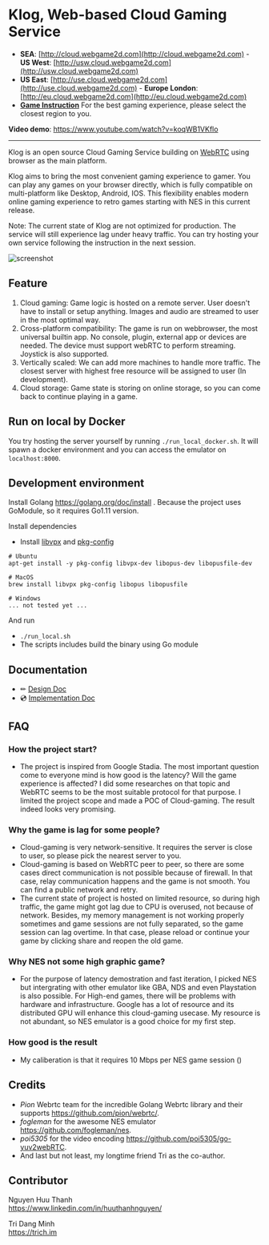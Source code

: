 # Klog, Web-based Cloud Gaming Service
- **SEA**: [http://cloud.webgame2d.com](http://cloud.webgame2d.com) - **US West**: [http://usw.cloud.webgame2d.com](http://usw.cloud.webgame2d.com)
- **US East**: [http://use.cloud.webgame2d.com](http://use.cloud.webgame2d.com) - **Europe London**: [http://eu.cloud.webgame2d.com](http://eu.cloud.webgame2d.com)
- [**Game Instruction**](document/instruction/)
For the best gaming experience, please select the closest region to you.   

**Video demo**: https://www.youtube.com/watch?v=koqWB1VKflo

---

Klog is an open source Cloud Gaming Service building on [WebRTC](https://github.com/pion) using browser as the main platform.  
  
Klog aims to bring the most convenient gaming experience to gamer. You can play any games on your browser directly, which is fully compatible on multi-platform like Desktop, Android, IOS. This flexibility enables modern online gaming experience to retro games starting with NES in this current release.  

Note: The current state of Klog are not optimized for production. The service will still experience lag under heavy traffic. You can try hosting your own service following the instruction in the next session.  

![screenshot](document/img/landing-page.gif)

## Feature
1. Cloud gaming: Game logic is hosted on a remote server. User doesn't have to install or setup anything. Images and audio are streamed to user in the most optimal way.
2. Cross-platform compatibility: The game is run on webbrowser, the most universal builtin app. No console, plugin, external app or devices are needed. The device must support webRTC to perform streaming. Joystick is also supported.
3. Vertically scaled: We can add more machines to handle more traffic. The closest server with highest free resource will be assigned to user (In development).
4. Cloud storage: Game state is storing on online storage, so you can come back to continue playing in a game.

## Run on local by Docker

You try hosting the server yourself by running `./run_local_docker.sh`. It will spawn a docker environment and you can access the emulator on `localhost:8000`.  

## Development environment

Install Golang https://golang.org/doc/install . Because the project uses GoModule, so it requires Go1.11 version.

Install dependencies  

  * Install [libvpx](https://www.webmproject.org/code/) and [pkg-config](https://www.freedesktop.org/wiki/Software/pkg-config/)
```
# Ubuntu
apt-get install -y pkg-config libvpx-dev libopus-dev libopusfile-dev

# MacOS
brew install libvpx pkg-config libopus libopusfile

# Windows
... not tested yet ...
```

And run 
  * `./run_local.sh`
  * The scripts includes build the binary using Go module

## Documentation
- ✏ [Design Doc](document/designdoc/)  
- 💿 [Implementation Doc](document/implementation/)  

## FAQ

### How the project start?

- The project is inspired from Google Stadia. The most important question come to everyone mind is how good is the latency? Will the game experience is affected? I did some researches on that topic and WebRTC seems to be the most suitable protocol for that purpose. I limited the project scope and made a POC of Cloud-gaming. The result indeed looks very promising.  

### Why the game is lag for some people?

- Cloud-gaming is very network-sensitive. It requires the server is close to user, so please pick the nearest server to you.
- Cloud-gaming is based on WebRTC peer to peer, so there are some cases direct communication is not possible because of firewall. In that case, relay communication happens and the game is not smooth. You can find a public network and retry.
- The current state of project is hosted on limited resource, so during high traffic, the game might got lag due to CPU is overused, not because of network. Besides, my memory management is not working properly sometimes and game sessions are not fully separated, so the game session can lag overtime. In that case, please reload or continue your game by clicking share and reopen the old game.

### Why NES not some high graphic game?

- For the purpose of latency demostration and fast iteration, I picked NES but intergrating with other emulator like GBA, NDS and even Playstation is also possible. For High-end games, there will be problems with hardware and infrastructure. Google has a lot of resource and its distributed GPU will enhance this cloud-gaming usecase. My resource is not abundant, so NES emulator is a good choice for my first step.

### How good is the result

- My caliberation is that it requires 10 Mbps per NES game session ()

## Credits

* *Pion* Webrtc team for the incredible Golang Webrtc library and their supports https://github.com/pion/webrtc/.  
* *fogleman* for the awesome NES emulator https://github.com/fogleman/nes.  
* *poi5305* for the video encoding https://github.com/poi5305/go-yuv2webRTC.  
* And last but not least, my longtime friend Tri as the co-author. 

## Contributor

Nguyen Huu Thanh  
https://www.linkedin.com/in/huuthanhnguyen/  

Tri Dang Minh  
https://trich.im  

